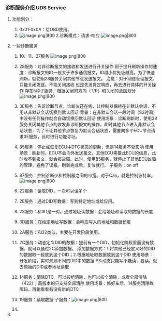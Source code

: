 ### 诊断服务介绍 UDS Service
1. 功能划分：
	1. 0x01-0x0A：给OBD使用。
	2. ![image.png|800](https://jiao-working-bucket1.oss-cn-beijing.aliyuncs.com/%E8%AF%8A%E6%96%AD%E6%9C%8D%E5%8A%A1%E7%AE%80%E4%BB%8B.png)
2.诊断模式：请求-响应
	![image.png|800](https://jiao-working-bucket1.oss-cn-beijing.aliyuncs.com/%E8%AF%8A%E6%96%AD%E8%AF%B7%E6%B1%82%E5%93%8D%E5%BA%94%E6%A0%BC%E5%BC%8F.png)
3. 一些诊断服务
	1.  10、11、27服务
	![image.png|800](https://jiao-working-bucket1.oss-cn-beijing.aliyuncs.com/20240102102109.png)
	2. 28服务：对非诊断报文的接收和发送进行开关操作
			用于提升刷新操作的速度：诊断报文的ID一般大于许多通信报文，ID越小优先级越高，为了快速刷新，就使用28服务关闭其他节点发送报文。
			注意：对于网络管理报文，只能关闭发送，不能关闭接收
			也是先发肯定响应，再去进行具体的开关操作
			存在5种子服务：根据关闭的方向（T/R）和关闭的范围划分
			![image.png|800](https://jiao-working-bucket1.oss-cn-beijing.aliyuncs.com/28%E6%9C%8D%E5%8A%A1%E5%BC%80%E5%85%B3%E6%A8%A1%E5%BC%8F.png)
	3.  3E服务：告诉诊断节点，诊断仪还在线，让控制器保持在非默认会话，不用从非默认会话切换到默认回话
			背景：在非默认会话一段时间（S3时间）中没有任何操作就会自动切换回默认回话
			使用场景：诊断刷新时，使用28服务关闭其他节点的收发非诊断报文的操作，此时其他节点进入非默认会话状态，为了不让其他节点恢复为默认会话状态，需要向多个ECU节点请求3E服务，此时进行功能寻址。
	4. 85服务：停止或恢复ECU中DTC状态的更新，但是14服务不受影响
			使用场景：刷新时，ECU不会向外发送报文，其他ECU需要此ECU的信息，此时收不到报文，就会报故障。此时，使用85服务，就停止了其他ECU故障的管理，避免了误报。刷新完成后，复位就行。
			子服务：on off
	5. 87服务：控制诊断仪和控制器之间的带宽。对于Can，就是控制波特率。
		![image.png|800](https://jiao-working-bucket1.oss-cn-beijing.aliyuncs.com/87%E6%9C%8D%E5%8A%A1%E8%AF%B7%E6%B1%82%E5%93%8D%E5%BA%94%E8%BF%87%E7%A8%8B.png)
	6. 22服务：读取DID，一次可以读多个
	7. 2E服务：通过DID写数据：写到特定地址或给应用。
	8. 23服务：和3D是一对。通过地址读数据：会给地址和读取的数据的长度
	9. 3D服务：在给定地址写数据：会响应写入的地址和数据长度
	10. 2A服务：和22类似，主要在开发阶段使用。
	11. 2C服务：动态定义DID的数据：提前有一个DID，初始化阶段里面没有数据，就可以通过2C添加数据。
			添加数据方式：1.将其他已经定义好的DID的数据取一段放到这个DID；2.根据地址取数据放到这个DID
			使用场景：开发阶段，实时观测不同的DID中的数据
			PS:动态只能写不能读，要读，就去原始的DID或者地址读取
	12. 14服务：清除DTC，可以按组清除，也可以按个清除，或者全部清除（422）；高版本的只支持全部清除
			使用场景：修好车后，14服务清除故障码，再跑看看有没有新的DTC
	13. 19服务：读取数据
			子服务：![image.png|800](https://jiao-working-bucket1.oss-cn-beijing.aliyuncs.com/19%E6%9C%8D%E5%8A%A1%E8%87%AA%E6%9C%8D%E5%8A%A1.png)
						
	1. 

4. 

	